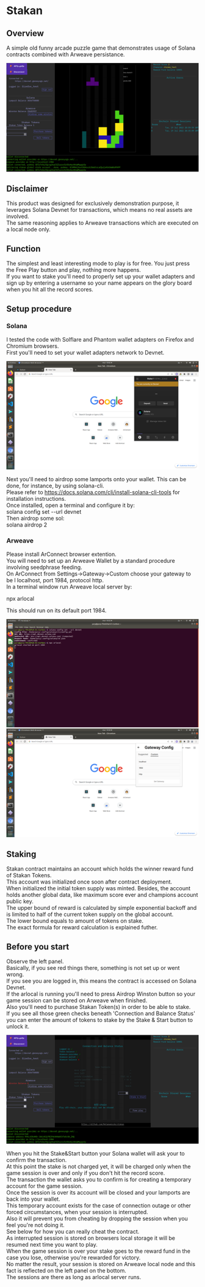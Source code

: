 # Stakan

## Overview

A simple old funny arcade puzzle game that demonstrates usage 
of Solana contracts combined with Arweave persistance.

![Stakan Overview](readme_images/overview.png)

## Disclaimer

This product was designed for exclusively demonstration purpose,
it leverages Solana Devnet for transactions, which means no real assets
are involved.  
The same reasoning applies to Arweave transactions which are executed on a local node only.  

## Function

The simplest and least interesting mode to play is for free. You just press the Free Play button and play, nothing more happens.  
If you want to stake you'll need to properly set up your wallet adapters and sign up by entering a username so your name appears on the glory board when you hit all the record scores.  

## Setup procedure

### Solana
I tested the code with Solflare and Phantom wallet adapters on Firefox and Chromium browsers.   
First you'll need to set your wallet adapters network to Devnet.  

![Solana Devnet](readme_images/wallet-devnet.png)

Next you'll need to airdrop some lamports onto your wallet. This can be done, for instance, by using solana-cli.  
Please refer to https://docs.solana.com/cli/install-solana-cli-tools for installation instructions.  
Once installed, open a terminal and configure it by:  
solana config set --url devnet  
Then airdrop some sol:  
solana airdrop 2 <your wallet pubkey>  

### Arweave
Please install ArConnect browser extention.   
You will need to set up an Arweave Wallet by a standard procedure involving seedphrase feeding.  
On ArConnect from Settings->Gateway->Custom choose your gateway to be l
localhost, port 1984, protocol http.  
In a terminal window run Arweave local server by:

npx arlocal  

This should run on its default port 1984.  

![Terminal](readme_images/terminal.png)
![ArConnect](readme_images/arconnect.png)

## Staking
Stakan contract maintains an account which holds the winner reward fund of Stakan Tokens.   
This account was initialized once soon after contract deployment.   
When initialized the initial token supply was minted. Besides, the account holds another global data, like maximum score ever and champions account public key.  
The upper bound of reward is calculated by simple exponential backoff and is limited to half of the current token supply on the global account.  
The lower bound equals to amount of tokens on stake.  
The exact formula for reward calculation is explained futher.  

## Before you start
Observe the left panel.   
Basically, if you see red things there, something is not set up or went wrong.  
If you see you are logged in, this means the contract is accessed on Solana Devnet.  
If the arlocal is running you'll need to press Airdrop Winston button so your game session can be stored on Arweave when finished.   
Also you'll need to purchase Stakan Token(s) in order to be able to stake.  
If you see all those green checks beneath 'Connection and Balance Status' you can enter the amount of tokens to stake by the Stake & Start button to unlock it.

![Before Start](readme_images/before-start.png)

When you hit the Stake&Start button your Solana wallet will ask your to confirm the transaction.   
At this point the stake is not charged yet, it will be charged only when the game session is over and only if you don't hit the record score.  
The transaction the wallet asks you to confirm is for creating a temporary account for the game session.   
Once the session is over its account will be closed and your lamports are back into your wallet.  
This temporary account exists for the case of connection outage or other forced circumstances, when your session is interrupted.   
Also it will prevent you from cheating by dropping the session when you feel you're not doing it.  
See below for how you can really cheat the contract.  
As interrupted session is stored on browsers local storage it will be resumed next time you want to play.  
When the game session is over your stake goes to the reward fund in the case you lose, otherwise you're rewarded for victory.  
No matter the result, your session is stored on Arweave local node and this fact is reflected on the left panel on the bottom.  
The sessions are there as long as arlocal server runs.  

